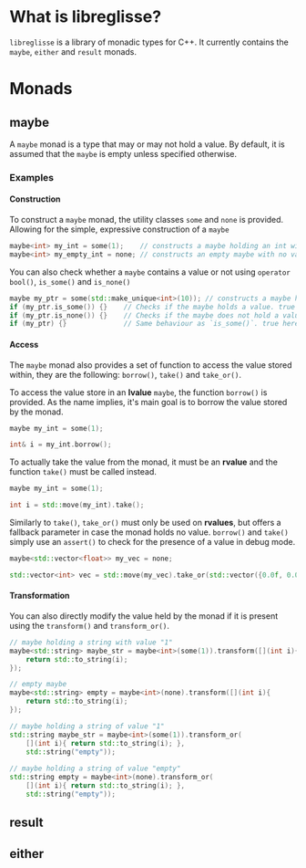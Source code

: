 # What is libreglisse?

`libreglisse` is a library of monadic types for C++. It currently contains the `maybe`, `either` and `result` monads.

# Monads

## maybe

A `maybe` monad is a type that may or may not hold a value. By default, it is assumed that the `maybe` is empty unless
specified otherwise.

### Examples

#### Construction

To construct a `maybe` monad, the utility classes `some` and `none` is provided. Allowing for the simple, expressive construction of
a `maybe`

```cpp
maybe<int> my_int = some(1);    // constructs a maybe holding an int with value 1
maybe<int> my_empty_int = none; // constructs an empty maybe with no value
```
You can also check whether a `maybe` contains a value or not using `operator bool()`, `is_some()` and `is_none()`
```cpp
maybe my_ptr = some(std::make_unique<int>(10)); // constructs a maybe holding an int with value 1
if (my_ptr.is_some()) {}    // Checks if the maybe holds a value. true here
if (my_ptr.is_none()) {}    // Checks if the maybe does not hold a value. false here
if (my_ptr) {}              // Same behaviour as `is_some()`. true here
```

#### Access

The `maybe` monad also provides a set of function to access the value stored within,
they are the following: `borrow()`, `take()` and `take_or()`.

To access the value store in an **lvalue** `maybe`, the function `borrow()` is provided. As the name implies, it's main
goal is to borrow the value stored by the monad.
```cpp
maybe my_int = some(1);

int& i = my_int.borrow();  
```
To actually take the value from the monad, it must be an **rvalue** and the function `take()` must be
called instead.
```cpp
maybe my_int = some(1);

int i = std::move(my_int).take();
```
Similarly to `take()`, `take_or()` must only be used on **rvalues**, but offers a fallback parameter in case the monad
holds no value. `borrow()` and `take()` simply use an `assert()` to check for the presence of a value in debug mode.
```cpp
maybe<std::vector<float>> my_vec = none;

std::vector<int> vec = std::move(my_vec).take_or(std::vector({0.0f, 0.0f 0.0f}));
```

#### Transformation

You can also directly modify the value held by the monad if it is present using the `transform()` and `transform_or()`.

```cpp
// maybe holding a string with value "1"
maybe<std::string> maybe_str = maybe<int>(some(1)).transform([](int i){
    return std::to_string(i);
});

// empty maybe
maybe<std::string> empty = maybe<int>(none).transform([](int i){
    return std::to_string(i);
});
```

```cpp
// maybe holding a string of value "1"
std::string maybe_str = maybe<int>(some(1)).transform_or(
    [](int i){ return std::to_string(i); }, 
    std::string("empty"));
        
// maybe holding a string of value "empty"
std::string empty = maybe<int>(none).transform_or(
    [](int i){ return std::to_string(i); }, 
    std::string("empty"));
```

## result

## either

